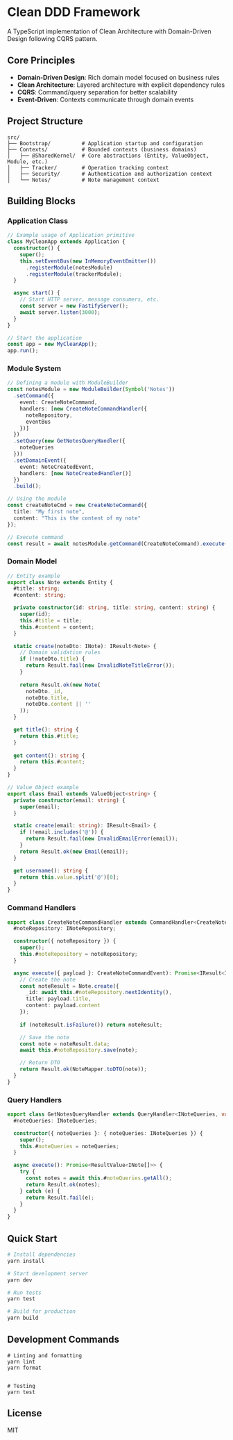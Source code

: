 # Clean DDD Framework

A TypeScript implementation of Clean Architecture with Domain-Driven Design following CQRS pattern.

## Core Principles

- **Domain-Driven Design**: Rich domain model focused on business rules
- **Clean Architecture**: Layered architecture with explicit dependency rules
- **CQRS**: Command/query separation for better scalability
- **Event-Driven**: Contexts communicate through domain events

## Project Structure

```
src/
├── Bootstrap/          # Application startup and configuration
├── Contexts/           # Bounded contexts (business domains)
│   ├── @SharedKernel/  # Core abstractions (Entity, ValueObject, Module, etc.)
│   ├── Tracker/        # Operation tracking context
│   ├── Security/       # Authentication and authorization context
│   └── Notes/          # Note management context
```

## Building Blocks

### Application Class

```typescript
// Example usage of Application primitive
class MyCleanApp extends Application {
  constructor() {
    super();
    this.setEventBus(new InMemoryEventEmitter())
      .registerModule(notesModule)
      .registerModule(trackerModule);
  }

  async start() {
    // Start HTTP server, message consumers, etc.
    const server = new FastifyServer();
    await server.listen(3000);
  }
}

// Start the application
const app = new MyCleanApp();
app.run();
```

### Module System

```typescript
// Defining a module with ModuleBuilder
const notesModule = new ModuleBuilder(Symbol('Notes'))
  .setCommand({
    event: CreateNoteCommand,
    handlers: [new CreateNoteCommandHandler({
      noteRepository,
      eventBus
    })]
  })
  .setQuery(new GetNotesQueryHandler({
    noteQueries
  }))
  .setDomainEvent({
    event: NoteCreatedEvent,
    handlers: [new NoteCreatedHandler()]
  })
  .build();

// Using the module
const createNoteCmd = new CreateNoteCommand({
  title: "My first note",
  content: "This is the content of my note"
});

// Execute command
const result = await notesModule.getCommand(CreateNoteCommand).execute(createNoteCmd);
```

### Domain Model

```typescript
// Entity example
export class Note extends Entity {
  #title: string;
  #content: string;

  private constructor(id: string, title: string, content: string) {
    super(id);
    this.#title = title;
    this.#content = content;
  }

  static create(noteDto: INote): IResult<Note> {
    // Domain validation rules
    if (!noteDto.title) {
      return Result.fail(new InvalidNoteTitleError());
    }
    
    return Result.ok(new Note(
      noteDto._id,
      noteDto.title,
      noteDto.content || ''
    ));
  }

  get title(): string {
    return this.#title;
  }
  
  get content(): string {
    return this.#content;
  }
}

// Value Object example
export class Email extends ValueObject<string> {
  private constructor(email: string) {
    super(email);
  }

  static create(email: string): IResult<Email> {
    if (!email.includes('@')) {
      return Result.fail(new InvalidEmailError(email));
    }
    return Result.ok(new Email(email));
  }

  get username(): string {
    return this.value.split('@')[0];
  }
}
```

### Command Handlers

```typescript
export class CreateNoteCommandHandler extends CommandHandler<CreateNoteCommandEvent> {
  #noteRepository: INoteRepository;

  constructor({ noteRepository }) {
    super();
    this.#noteRepository = noteRepository;
  }

  async execute({ payload }: CreateNoteCommandEvent): Promise<IResult<INote>> {
    // Create the note
    const noteResult = Note.create({
      _id: await this.#noteRepository.nextIdentity(),
      title: payload.title,
      content: payload.content
    });
    
    if (noteResult.isFailure()) return noteResult;

    // Save the note
    const note = noteResult.data;
    await this.#noteRepository.save(note);

    // Return DTO
    return Result.ok(NoteMapper.toDTO(note));
  }
}
```

### Query Handlers

```typescript
export class GetNotesQueryHandler extends QueryHandler<INoteQueries, void, IResult<INote[]>> {
  #noteQueries: INoteQueries;

  constructor({ noteQueries }: { noteQueries: INoteQueries }) {
    super();
    this.#noteQueries = noteQueries;
  }

  async execute(): Promise<ResultValue<INote[]>> {
    try {
      const notes = await this.#noteQueries.getAll();
      return Result.ok(notes);
    } catch (e) {
      return Result.fail(e);
    }
  }
}
```

## Quick Start

```bash
# Install dependencies
yarn install

# Start development server
yarn dev

# Run tests
yarn test

# Build for production
yarn build
```

## Development Commands

```
# Linting and formatting
yarn lint
yarn format


# Testing
yarn test
```

## License

MIT